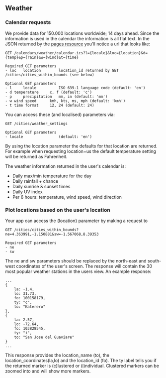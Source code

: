 ## Weather

### Calendar requests

We provide data for 150.000 locations worldwide; 14 days ahead. Since the information is used in the calendar the information is all flat text. In the JSON returned by the [pages resource](https://github.com/schedjoules/calendar-store-api/) you'll notice a url that looks like:

```
GET /calendars/weather/calendar.ics?l={locale}&loc={location}&d={temp}&p={rain}&w={wind}&t={time}

Required GET parameters
- loc	location		location_id returned by GET /cities/cities_within_bounds (see below)

Optional GET parameters
- l 	locale			ISO 639-1 language code (default: 'en')
- d	temperature		c, f (default: 'c')
- p 	precipitation	mm, in (default: 'mm')	
- w	wind speed		kmh, kts, ms, mph (default: 'kmh')
- t	time format		12, 24 (default: 24)
```

You can access these (and localised) parameters via:

```
GET /cities/weather_settings

Optional GET parameters
- locale 				(default: 'en')
```

By using the location parameter the defaults for that location are returned. For example when requesting location=us the default temperature setting will be returned as Fahrenheit.

The weather information returned in the user's calendar is:
* Daily max/min temperature for the day
* Daily rainfall + chance
* Daily sunrise & sunset times
* Daily UV index
* Per 6 hours: temperature, wind speed, wind direction

### Plot locations based on the user's location
Your app can access the {location} parameter by making a request to

```
GET /cities/cities_within_bounds?ne=4.363991,-1.150881&sw=-1.567068,8.39353

Required GET parameters
- ne
- sw
```
The ne and sw parameters should be replaced by the north-east and south-west coordinates of the user's screen. The response will contain the 30 most popular weather stations in the users view. An example response:
```
...
{
	la: -1.4,
	lo: 31.73,
	fo: 100158179,
	ty: "c",
	to: "Katerero"
},
{
	la: 2.57,
	lo: -72.64,
	fo: 103828545,
	ty: "i",
	to: "San Jose del Guaviare"
}
...
```
This response provides the location_name (to), the location_coordinates(la,lo) and the location_id (fo). The ty label tells you if the returned marker is (c)lustered or (i)ndividual. Clustered markers can be zoomed into and will show more markers.
